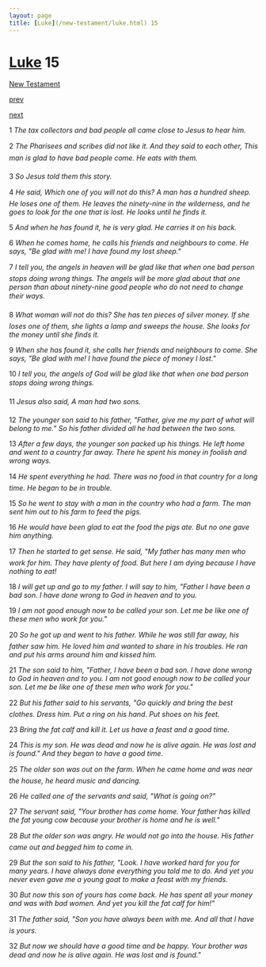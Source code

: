 ```yaml
---
layout: page
title: [Luke](/new-testament/luke.html) 15
---
```


# [Luke](/new-testament/luke.html) 15

[New Testament](/new-testament.html)


[prev](/new-testament/luke/luke-14.html)


[next](/new-testament/luke/luke-16.html)

1 _The tax collectors and bad people all came close to Jesus to hear him._

2 _The Pharisees and scribes did not like it. And they said to each other, This man is glad to have bad people come. He eats with them._

3 _So Jesus told them this story._

4 _He said, Which one of you will not do this? A man has a hundred sheep. He loses one of them. He leaves the ninety-nine in the wilderness, and he goes to look for the one that is lost. He looks until he finds it._

5 _And when he has found it, he is very glad. He carries it on his back._

6 _When he comes home, he calls his friends and neighbours to come. He says, "Be glad with me! I have found my lost sheep."_

7 _I tell you, the angels in heaven will be glad like that when one bad person stops doing wrong things. The angels will be more glad about that one person than about ninety-nine good people who do not need to change their ways._

8 _What woman will not do this? She has ten pieces of silver money. If she loses one of them, she lights a lamp and sweeps the house. She looks for the money until she finds it._

9 _When she has found it, she calls her friends and neighbours to come. She says, "Be glad with me! I have found the piece of money I lost."_

10 _I tell you, the angels of God will be glad like that when one bad person stops doing wrong things._

11 _Jesus also said, A man had two sons._

12 _The younger son said to his father, "Father, give me my part of what will belong to me."  So his father divided all he had between the two sons._

13 _After a few days, the younger son packed up his things. He left home and went to a country far away. There he spent his money in foolish and wrong ways._

14 _He spent everything he had. There was no food in that country for a long time. He began to be in trouble._

15 _So he went to stay with a man in the country who had a farm. The man sent him out to his farm to feed the pigs._

16 _He would have been glad to eat the food the pigs ate. But no one gave him anything._

17 _Then he started to get sense. He said, "My father has many men who work for him.  They have plenty of food. But here I am dying because I have nothing to eat!_

18 _I will get up and go to my father. I will say to him, "Father I have been a bad son. I have done wrong to God in heaven and to you._

19 _I am not good enough now to be called your son. Let me be like one of these men who work for you."_

20 _So he got up and went to his father. While he was still far away, his father saw him. He loved him and wanted to share in his troubles. He ran and put his arms around him and kissed him._

21 _The son said to him, "Father, I have been a bad son. I have done wrong to God in heaven and to you. I am not good enough now to be called your son. Let me be like one of these men who work for you."_

22 _But his father said to his servants, "Go quickly and bring the best clothes. Dress him. Put a ring on his hand. Put shoes on his feet._

23 _Bring the fat calf and kill it. Let us have a feast and a good time._

24 _This is my son. He was dead and now he is alive again. He was lost and is found." And they began to have a good time._

25 _The older son was out on the farm. When he came home and was near the house, he heard music and dancing._

26 _He called one of the servants and said, "What is going on?"_

27 _The servant said, "Your brother has come home. Your father has killed the fat young cow because your brother is home and he is well."_

28 _But the older son was angry. He would not go into the house. His father came out and begged him to come in._

29 _But the son said to his father, "Look. I have worked hard for you for many years. I have always done everything you told me to do. And yet you never even gave me a young goat to make a feast with my friends._

30 _But now this son of yours has come back. He has spent all your money and was with bad women. And yet you kill the fat calf for him!"_

31 _The father said, "Son you have always been with me. And all that I have is yours._

32 _But now we should have a good time and be happy. Your brother was dead and now he is alive again. He was lost and is found." _


